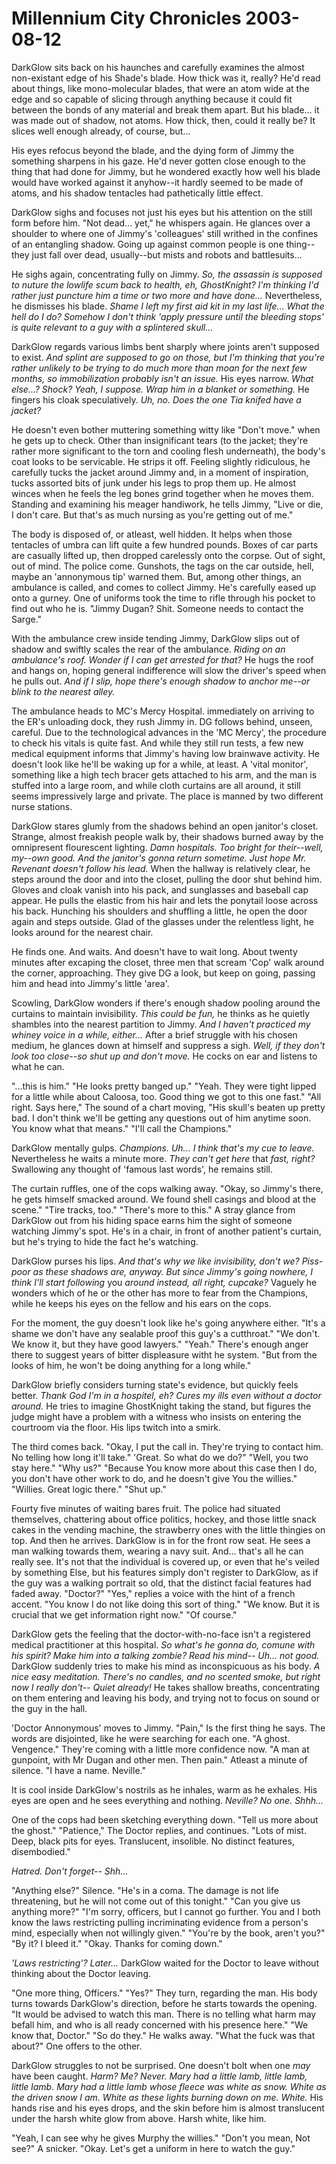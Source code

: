 <!-- TITLE: Millennium City Chronicles 2003-08-12 -->
<!-- SUBTITLE: A game log for Millennium City Chronicles -->

# Millennium City Chronicles 2003-08-12

DarkGlow sits back on his haunches and carefully examines the almost non-existant edge of his Shade's blade. How thick was it, really? He'd read about things, like mono-molecular blades, that were an atom wide at the edge and so capable of slicing through anything because it could fit between the bonds of any material and break them apart. But his blade... it was made out of shadow, not atoms. How thick, then, could it really be? It slices well enough already, of course, but...

His eyes refocus beyond the blade, and the dying form of Jimmy the something sharpens in his gaze. He'd never gotten close enough to the thing that had done for Jimmy, but he wondered exactly how well his blade would have worked against it anyhow--it hardly seemed to be made of atoms, and his shadow tentacles had pathetically little effect.

DarkGlow sighs and focuses not just his eyes but his attention on the still form before him. "Not dead... yet," he whispers again. He glances over a shoulder to where one of Jimmy's 'colleagues' still writhed in the confines of an entangling shadow. Going up against common people is one thing--they just fall over dead, usually--but mists and robots and battlesuits...

He sighs again, concentrating fully on Jimmy. _So, the assassin is supposed to nuture the lowlife scum back to health, eh, GhostKnight? I'm thinking I'd rather just puncture him a time or two more and have done..._ Nevertheless, he dismisses his blade. _Shame I left my first aid kit in my last life... What the hell do I do? Somehow I don't think 'apply pressure until the bleeding stops' is quite relevant to a guy with a splintered skull..._

DarkGlow regards various limbs bent sharply where joints aren't supposed to exist. _And splint are supposed to go on those, but I'm thinking that you're rather unlikely to be trying to do much more than moan for the next few months, so immobilization probably isn't an issue._ His eyes narrow. _What else...? Shock? Yeah, I suppose. Wrap him in a blanket or something._ He fingers his cloak speculatively. _Uh, no. Does the one Tia knifed have a jacket?_

He doesn't even bother muttering something witty like "Don't move." when he gets up to check. Other than insignificant tears (to the jacket; they're rather more significant to the torn and cooling flesh underneath), the body's coat looks to be servicable. He strips it off. Feeling slightly ridiculous, he carefully tucks the jacket around Jimmy and, in a moment of inspiration, tucks assorted bits of junk under his legs to prop them up. He almost winces when he feels the leg bones grind together when he moves them. Standing and examining his meager handiwork, he tells Jimmy, "Live or die, I don't care. But that's as much nursing as you're getting out of me."

The body is disposed of, or atleast, well hidden. It helps when those tentacles of umbra can lift quite a few hundred pounds. Boxes of car parts are casually lifted up, then dropped carelessly onto the corpse. Out of sight, out of mind. The police come. Gunshots, the tags on the car outside, hell, maybe an 'annonymous tip' warned them. But, among other things, an ambulance is called, and comes to collect Jimmy. He's carefully eased up onto a gurney. One of uniforms took the time to rifle through his pocket to find out who he is. "Jimmy Dugan? Shit. Someone needs to contact the Sarge."

With the ambulance crew inside tending Jimmy, DarkGlow slips out of shadow and swiftly scales the rear of the ambulance. _Riding on an ambulance's roof. Wonder if I can get arrested for that?_ He hugs the roof and hangs on, hoping general indifference will slow the driver's speed when he pulls out. _And if I slip, hope there's enough shadow to anchor me--or blink to the nearest alley._

The ambulance heads to MC's Mercy Hospital. immediately on arriving to the ER's unloading dock, they rush Jimmy in. DG follows behind, unseen, careful. Due to the technological advances in the 'MC Mercy', the procedure to check his vitals is quite fast. And while they still run tests, a few new medical equipment informs that Jimmy's having low brainwave activity. He doesn't look like he'll be waking up for a while, at least. A 'vital monitor', something like a high tech bracer gets attached to his arm, and the man is stuffed into a large room, and while cloth curtains are all around, it still seems impressively large and private. The place is manned by two different nurse stations.

DarkGlow stares glumly from the shadows behind an open janitor's closet. Strange, almost freakish people walk by, their shadows burned away by the omnipresent flourescent lighting. _Damn hospitals. Too bright for their--well, my--own good. And the janitor's gonna return sometime. Just hope Mr. Revenant doesn't follow his lead._ When the hallway is relatively clear, he steps around the door and into the closet, pulling the door shut behind him. Gloves and cloak vanish into his pack, and sunglasses and baseball cap appear. He pulls the elastic from his hair and lets the ponytail loose across his back. Hunching his shoulders and shuffling a little, he open the door again and steps outside. Glad of the glasses under the relentless light, he looks around for the nearest chair.

He finds one. And waits. And doesn't have to wait long. About twenty minutes after excaping the closet, three men that scream 'Cop' walk around the corner, approaching. They give DG a look, but keep on going, passing him and head into Jimmy's little 'area'.

Scowling, DarkGlow wonders if there's enough shadow pooling around the curtains to maintain invisibility. _This could be fun,_ he thinks as he quietly shambles into the nearest partition to Jimmy. _And I haven't practiced my whiney voice in a while, either..._ After a brief struggle with his chosen medium, he glances down at himself and suppress a sigh. _Well, if they don't look too close--so shut up and don't move._ He cocks on ear and listens to what he can.

"...this is him." "He looks pretty banged up." "Yeah. They were tight lipped for a little while about Caloosa, too. Good thing we got to this one fast." "All right. Says here," The sound of a chart moving, "His skull's beaten up pretty bad. I don't think we'll be getting any questions out of him anytime soon. You know what that means." "I'll call the Champions."

DarkGlow mentally gulps. _Champions. Uh... I think that's my cue to leave._ Nevertheless he waits a minute more. _They can't get here_ that _fast, right?_ Swallowing any thought of 'famous last words', he remains still.

The curtain ruffles, one of the cops walking away. "Okay, so Jimmy's there, he gets himself smacked around. We found shell casings and blood at the scene." "Tire tracks, too." "There's more to this." A stray glance from DarkGlow out from his hiding space earns him the sight of someone watching Jimmy's spot. He's in a chair, in front of another patient's curtain, but he's trying to hide the fact he's watching.

DarkGlow purses his lips. _And that's why we like invisibility, don't we? Piss-poor as these shadows are, anyway. But since Jimmy's going nowhere, I think I'll start following_ you _around instead, all right, cupcake?_ Vaguely he wonders which of he or the other has more to fear from the Champions, while he keeps his eyes on the fellow and his ears on the cops.

For the moment, the guy doesn't look like he's going anywhere either. "It's a shame we don't have any sealable proof this guy's a cutthroat." "We don't. We know it, but they have good lawyers." "Yeah." There's enough anger there to suggest years of bitter displeasure witht he system. "But from the looks of him, he won't be doing anything for a long while."

DarkGlow briefly considers turning state's evidence, but quickly feels better. _Thank God I'm in a hospitel, eh? Cures my ills even without a doctor around._ He tries to imagine GhostKnight taking the stand, but figures the judge might have a problem with a witness who insists on entering the courtroom via the floor. His lips twitch into a smirk.

The third comes back. "Okay, I put the call in. They're trying to contact him. No telling how long it'll take." 'Great. So what do we do?" "Well, you two stay here." "Why us?" "Because You know more about this case then I do, you don't have other work to do, and he doesn't give You the willies." "Willies. Great logic there." "Shut up."

Fourty five minutes of waiting bares fruit. The police had situated themselves, chattering about office politics, hockey, and those little snack cakes in the vending machine, the strawberry ones with the little thingies on top. And then he arrives. DarkGlow is in for the front row seat. He sees a man walking towards them, wearing a navy suit. And... that's all he can really see. It's not that the individual is covered up, or even that he's veiled by something Else, but his features simply don't register to DarkGlow, as if the guy was a walking portrait so old, that the distinct facial features had faded away. "Doctor?" "Yes," replies a voice with the hint of a french accent. "You know I do not like doing this sort of thing." "We know. But it is crucial that we get information right now." "Of course."

DarkGlow gets the feeling that the doctor-with-no-face isn't a registered medical practitioner at this hospital. _So what's he gonna do, comune with his spirit? Make him into a talking zombie? Read his mind-- Uh... not good._ DarkGlow suddenly tries to make his mind as inconspicuous as his body. _A nice easy meditation. There's no candles, and no scented smoke, but right now I really don't-- Quiet already!_ He takes shallow breaths, concentrating on them entering and leaving his body, and trying not to focus on sound or the guy in the hall.

'Doctor Annonymous' moves to Jimmy. "Pain," Is the first thing he says. The words are disjointed, like he were searching for each one. "A ghost. Vengence." They're coming with a little more confidence now. "A man at gunpoint, with Mr Dugan and other men. Then pain." Atleast a minute of silence. "I have a name. Neville."

It is cool inside DarkGlow's nostrils as he inhales, warm as he exhales. His eyes are open and he sees everything and nothing. _Neville? No one. Shhh..._

One of the cops had been sketching everything down. "Tell us more about the ghost." "Patience," The Doctor replies, and continues. "Lots of mist. Deep, black pits for eyes. Translucent, insolible. No distinct features, disembodied."

_Hatred. Don't forget-- Shh..._

"Anything else?" Silence. "He's in a coma. The damage is not life threatening, but he will not come out of this tonight." "Can you give us anything more?" "I'm sorry, officers, but I cannot go further. You and I both know the laws restricting pulling incriminating evidence from a person's mind, especially when not willingly given." "You're by the book, aren't you?" "By it? I bleed it." "Okay. Thanks for coming down."

_'Laws restricting'? Later..._ DarkGlow waited for the Doctor to leave without thinking about the Doctor leaving.

"One more thing, Officers." "Yes?" They turn, regarding the man. His body turns towards DarkGlow's direction, before he starts towards the opening. "It would be advised to watch this man. There is no telling what harm may befall him, and who is all ready concerned with his presence here." "We know that, Doctor." "So do they." He walks away. "What the fuck was that about?" One offers to the other.

DarkGlow struggles to not be surprised. One doesn't bolt when one _may_ have been caught. _Harm? Me? Never. Mary had a little lamb, little lamb, little lamb. Mary had a little lamb whose fleece was white as snow. White as the driven snow I am. White as these lights burning down on me. White._ His hands rise and his eyes drops, and the skin before him is almost translucent under the harsh white glow from above. Harsh white, like him.

"Yeah, I can see why he gives Murphy the willies." "Don't you mean, Not see?" A snicker. "Okay. Let's get a uniform in here to watch the guy."